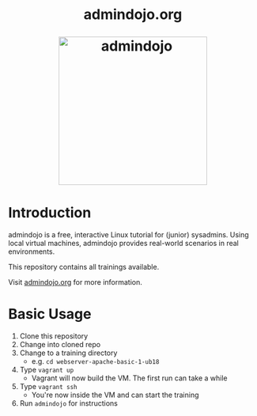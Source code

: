 <h1 align="center">
  <p align="center">admindojo.org</p>
  <a href="https://admindojo.org"><img height="300" src="https://admindojo.org/img/dojo_round.png" alt="admindojo"></a>
</h1>

# Introduction

admindojo is a free, interactive Linux tutorial for (junior) sysadmins.
Using local virtual machines, admindojo provides real-world scenarios in real environments.

This repository contains all trainings available.

Visit [admindojo.org](https://admindojo.org/getting-started) for more information.


# Basic Usage

1. Clone this repository
2. Change into cloned repo
2. Change to a training directory
    - e.g. `cd webserver-apache-basic-1-ub18`
3. Type `vagrant up`
    - Vagrant will now build the VM. The first run can take a while 
4. Type `vagrant ssh`
    - You're now inside the VM and can start the training
5. Run `admindojo` for instructions
